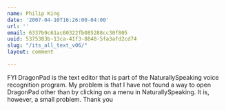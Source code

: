 ```yaml
---
name: Philip King
date: '2007-04-10T16:26:00-04:00'
url: ''
email: 6337b9c61ac60322fb085288cc30f805
uuid: 5375383b-13ca-41f3-8848-5fa3afd2cd74
slug: "/its_all_text_v06/"
layout: comment

---
```


FYI DragonPad is the text editor that is part of the NaturallySpeaking voice recognition program.  My problem is that I have not found a way to open DragonPad other than by clicking on a menu in NaturallySpeaking.  It is, however, a small problem.  Thank you
